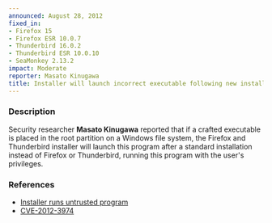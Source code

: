 ```yaml
---
announced: August 28, 2012
fixed_in:
- Firefox 15
- Firefox ESR 10.0.7
- Thunderbird 16.0.2
- Thunderbird ESR 10.0.10
- SeaMonkey 2.13.2
impact: Moderate
reporter: Masato Kinugawa
title: Installer will launch incorrect executable following new installation
---
```


<h3>Description</h3>

<p>Security researcher <strong>Masato Kinugawa</strong> reported that if a
crafted executable is placed in the root partition on a Windows file system, the
Firefox and Thunderbird installer will launch this program after a standard
installation instead of Firefox or Thunderbird, running this program with the
user's privileges.
</p>


<h3>References</h3>

<ul>
  <li><a href="https://bugzilla.mozilla.org/show_bug.cgi?id=770478">
       Installer runs untrusted program</a></li>
  <li><a href="http://cve.mitre.org/cgi-bin/cvename.cgi?name=CVE-2012-3974" class="ex-ref">CVE-2012-3974</a></li>
</ul>



